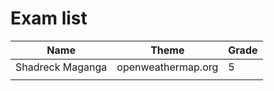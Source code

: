 # Exam list

| Name                 | Theme                                      | Grade |
|----------------------|--------------------------------------------|-------|
| Shadreck Maganga     | openweathermap.org                         | 5     |
|                      |                                            |       |
